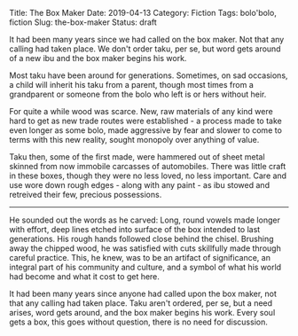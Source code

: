 Title: The Box Maker
Date: 2019-04-13
Category: Fiction
Tags: bolo'bolo, fiction
Slug: the-box-maker
Status: draft


It had been many years since we had called on the box maker.  Not that any
calling had taken place.  We don't order taku, per se, but word gets around of a
new ibu and the box maker begins his work.

Most taku have been around for generations.  Sometimes, on sad occasions, a
child will inherit his taku from a parent, though most times from a grandparent
or someone from the bolo who left is or hers without heir.

For quite a while wood was scarce. New, raw materials of any kind were hard to
get as new trade routes were established - a process made to take even longer as
some bolo, made aggressive by fear and slower to come to terms with this new
reality, sought monopoly over anything of value.

Taku then, some of the first made, were hammered out of sheet metal skinned from
now immobile carcasses of automobiles. There was little craft in these boxes,
though they were no less loved, no less important. Care and use wore down rough
edges - along with any paint - as ibu stowed and retreived their few, precious
possessions.

---

He sounded out the words as he carved: Long, round vowels made longer with
effort, deep lines etched into surface of the box intended to last generations.
His rough hands followed close behind the chisel.  Brushing away the chipped
wood, he was satisfied with cuts skillfully made through careful practice. This,
he knew, was to be an artifact of significance, an integral part of his
community and culture, and a symbol of what his world had become and what it
cost to get here.

It had been many years since anyone had called upon the box maker, not that any
calling had taken place. Taku aren't ordered, per se, but a need arises, word
gets around, and the box maker begins his work. Every soul gets a box, this goes
without question, there is no need for discussion.
